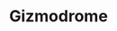 ---
title: "Gizmodrome"
summary: "Gizmodrome is a British-Italian-American rock supergroup formed in Milan, Italy in 2017. The four-piece band consists of Police drummer Stewart Copeland, Level 42 bassist Mark King, Italian keyboardist Vittorio Cosma, and guitarist Adrian Belew who played for Frank Zappa, King Crimson, Talking Heads, David Bowie and many others. The group's debut album, Gizmodrome, was released on September 15, 2017. It was recorded in Milan over two weeks in summer 2016 and spring 2017."
slug: "gizmodrome"
image: "gizmodrome.jpg"
apple_music_artist_url: "https://music.apple.com/gb/artist/gizmodrome/1246228583"
wikipedia_url: "https://en.wikipedia.org/wiki/Gizmodrome"
---